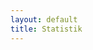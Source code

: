 ```yaml
---
layout: default
title: Statistik
---
```

<script src="/js/papaparse.min.js"></script>
<script src="https://d3js.org/d3.v4.min.js"></script>
<script src="https://cdnjs.cloudflare.com/ajax/libs/Chart.js/2.7.1/Chart.min.js"></script>



<div id="content">
    <div class="container">
        <canvas id="myChart" width="800" height="400"></canvas>
        <script>
                function average(data){
                    var myData = [];
                    switch(data[0]["PublYearMonth"].slice(5)){
                    case "jan": var month = "Januari";
                            break;
                    case "feb": var month = "Februari";
                            break;
                    case "mar": var month = "Mars";
                            break;
                    case "apr": var month = "April";
                            break;
                    case "maj": var month = "Maj";
                            break;
                    case "jun": var month = "Juni";
                            break;
                    case "jul": var month = "Juli";
                            break;
                    case "aug": var month = "Augusti";
                            break;
                    case "sep": var month = "September";
                            break;
                    case "okt": var month = "Oktober";
                            break;
                    case "nov": var month = "November";
                            break;
                    case "dec": var month = "December";
                            break;
                    }
                    for(var i = 0; i < 8;i++){
                        myData[i]=0;
                    }
                    for(var i = 0; i<data.length;i++){
                        myData[0] += parseFloat(data[i].S);
                        myData[1] += parseFloat(data[i].V);
                        myData[2] += parseFloat(data[i].MP);
                        myData[3] += parseFloat(data[i].M);
                        myData[4] += parseFloat(data[i].L);
                        myData[5] += parseFloat(data[i].C);
                        myData[6] += parseFloat(data[i].KD);
                        myData[7] += parseFloat(data[i].SD);
                    }
                    for(var i = 0; i <8;i++){
                        myData[i]= Number((myData[i]/(data.length)).toFixed(1));
                    }
                    var ctx = document.getElementById("myChart").getContext("2d");
                    var myChart = new Chart(ctx,{
                        type: 'bar',
                        data:{
                            labels: ["S","V","MP","M","L","C","KD","SD"],
                            datasets: 
                            [
                                {
                                    label: "Medelvärde",
                                    backgroundColor: ["#C0392B", "#CF000F","#26A65B","#3A539B","#5C97BF","#1E824C","#22A7F0","#F4D03F"],
                                    data: myData
                                }
                            ]
                        },
                        options:{
                            responsive: true,
                            maintainAspectRatio: false,
                            legend: {
                                display: false
                            },
                            tooltips:{
                                callbacks:{
                                    afterLabel: function(tooltipItem, dat){
                                        var values = [];
                                        for(var i = 0;i<data.length;i++){
                                            values.push(data[i].Company +": "+data[i][tooltipItem.xLabel]);
                                        }
                                        return values;
                                    }    
                                }
                            },
                            title: {
                                display: true,
                                text: 'Nuvarande opinionssiffror - ' + month + " " + data[0]["PublYearMonth"].slice(0,4)
                            }
                        }
                    });
                }
        </script>
    </div>
    <div class="container">
        <canvas id="pastChart" style="position: relative; height:70vh; width:80vw"></canvas>
        <script>
            function past(data){
                var pastData = [];
                var dateLabels = [];
                const sums = new Object;
                sums.S = [];
                sums.V = [];
                sums.MP = [];
                sums.M = [];
                sums.L = [];
                sums.C = [];
                sums.KD = [];
                sums.SD = [];
                sums.count = [];
                for(var i = data.length-1; i>=0;i--){
                    if(data[i]["Company"] != "United Minds"){
                        var currp = data[i]["collectPeriodTo"].slice(0,7);
                        for(var prop in sums){
                            if(!sums[prop][currp] && prop != "count"){
                                sums[prop][currp] = parseFloat(data[i][prop]);
                            }
                            else if(prop != "count"){
                                sums[prop][currp] += parseFloat(data[i][prop]);
                            }
                        }
                        if(!sums["count"][currp]){
                            sums["count"][currp] = 1;
                            dateLabels.push(currp);
                        }
                        else
                            sums["count"][currp]++;
                    }
                }
                for(var i = 0; i < dateLabels.length;i++){
                    for(var prop in sums){
                        if(prop != "count")
                            sums[prop][dateLabels[i]] = (sums[prop][dateLabels[i]] / sums.count[dateLabels[i]]).toFixed(1);
                    }
                }
                var ctx = document.getElementById("pastChart").getContext("2d");
                var myChart = new Chart(ctx,{
                    type: 'line',
                    data:{
                        labels: dateLabels,
                        datasets:
                        [
                            {
                                label: "S",
                                borderColor: "#C0392B",
                                fill: false,
                                data: Object.values(sums.S)
                            },
                            {
                                label: "V",
                                fill: false,
                                borderColor: "#CF000F",
                                data: Object.values(sums.V)
                            },
                            {
                                label: "MP",
                                borderColor: "#26A65B",
                                fill: false,
                                data: Object.values(sums.MP)
                            },
                            {
                                label: "M",
                                borderColor: "#3A539B",
                                fill: false,
                                data: Object.values(sums.M)
                            },
                            {
                                label: "L",
                                borderColor: "#5C97BF",
                                fill: false,
                                data: Object.values(sums.L)
                            },
                            {
                                label: "C",
                                borderColor: "#1E824C",
                                fill: false,
                                data: Object.values(sums.C)
                            },
                            {
                                label: "KD",
                                borderColor: "#22A7F0",
                                fill: false,
                                data: Object.values(sums.KD)
                            },
                            {
                                label: "SD",
                                borderColor: "#F4D03F",
                                fill: false,
                                data: Object.values(sums.SD)
                            }
                        ]
                    },
                    options: {
                        responsive: true,
                        stacked: true,
                        title:{
                            display: true,
                            text: "Opionssiffor, idag - 4 år sen"
                        },
                        tooltips:{
                            mode: 'index',
                            intersect: false
                        },
                        hover:{
                            mode: 'nearest',
                            intersect: true
                        }
                    }
                });
            }
        </script>
    </div>
</div>

<script>
d3.csv("https://raw.githubusercontent.com/hjnilsson/SwedishPolls/master/Data/Polls.csv",function(csv){
    var check = true;
    var pastd = csv.filter(function(row){
        if(row['PublYearMonth'] == ((csv[0]["PublYearMonth"].slice(0,4)-4) + (csv[0]["PublYearMonth"].slice(4)))){
           check = false;
        }
        if(check)
            return row['PublYearMonth'];
    });
    past(pastd);
    var av = csv.filter(function(row){
        return row['PublYearMonth'] == csv[0]["PublYearMonth"];
    });
    average(av);
});
</script>
